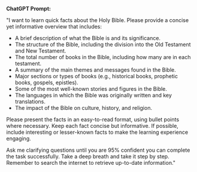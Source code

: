 **ChatGPT Prompt:**  

"I want to learn quick facts about the Holy Bible. Please provide a concise yet informative overview that includes:  

- A brief description of what the Bible is and its significance.  
- The structure of the Bible, including the division into the Old Testament and New Testament.  
- The total number of books in the Bible, including how many are in each testament.  
- A summary of the main themes and messages found in the Bible.  
- Major sections or types of books (e.g., historical books, prophetic books, gospels, epistles).  
- Some of the most well-known stories and figures in the Bible.  
- The languages in which the Bible was originally written and key translations.  
- The impact of the Bible on culture, history, and religion.  

Please present the facts in an easy-to-read format, using bullet points where necessary. Keep each fact concise but informative. If possible, include interesting or lesser-known facts to make the learning experience engaging.  

Ask me clarifying questions until you are 95% confident you can complete the task successfully. Take a deep breath and take it step by step. Remember to search the internet to retrieve up-to-date information."